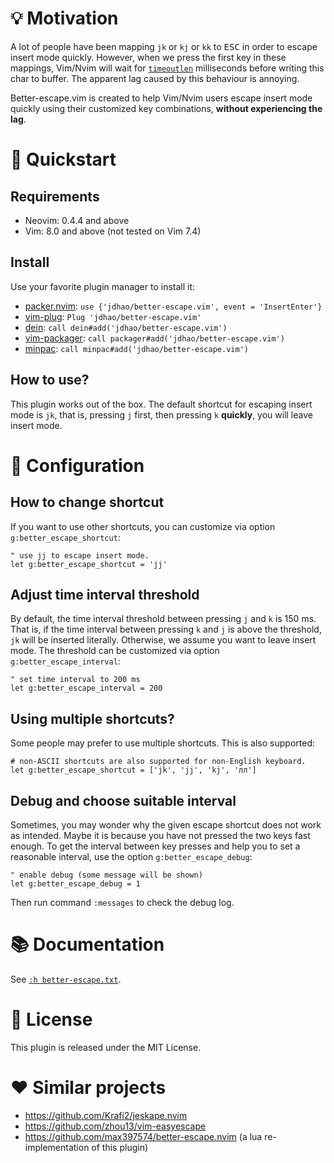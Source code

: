 # 💡 Motivation

A lot of people have been mapping `jk` or `kj` or `kk` to <kbd>ESC</kbd> in
order to escape insert mode quickly. However, when we press the first key in
these mappings, Vim/Nvim will wait for [`timeoutlen`](https://neovim.io/doc/user/options.html#'timeoutlen')
milliseconds before writing this char to buffer. The apparent lag caused by
this behaviour is annoying.

Better-escape.vim is created to help Vim/Nvim users escape insert mode quickly
using their customized key combinations, **without experiencing the lag**.

# 🚀 Quickstart

## Requirements

+ Neovim: 0.4.4 and above
+ Vim: 8.0 and above (not tested on Vim 7.4)

## Install

Use your favorite plugin manager to install it:

+ [packer.nvim](https://github.com/wbthomason/packer.nvim): `use {'jdhao/better-escape.vim', event = 'InsertEnter'}`
+ [vim-plug](https://github.com/junegunn/vim-plug): `Plug 'jdhao/better-escape.vim'`
+ [dein](https://github.com/Shougo/dein.vim): `call dein#add('jdhao/better-escape.vim')`
+ [vim-packager](https://github.com/kristijanhusak/vim-packager): `call packager#add('jdhao/better-escape.vim')`
+ [minpac](https://github.com/k-takata/minpac): `call minpac#add('jdhao/better-escape.vim')`

## How to use?

This plugin works out of the box. The default shortcut for escaping insert mode
is `jk`, that is, pressing `j` first, then pressing `k` **quickly**, you will
leave insert mode.

# 🔧 Configuration

## How to change shortcut

If you want to use other shortcuts, you can customize via option `g:better_escape_shortcut`:

```vim
" use jj to escape insert mode.
let g:better_escape_shortcut = 'jj'
```

## Adjust time interval threshold

By default, the time interval threshold between pressing `j` and `k` is 150 ms.
That is, if the time interval between pressing `k` and `j` is above the
threshold, `jk` will be inserted literally. Otherwise, we assume you want to
leave insert mode. The threshold can be customized via option `g:better_escape_interval`:

```vim
" set time interval to 200 ms
let g:better_escape_interval = 200
```

## Using multiple shortcuts?

Some people may prefer to use multiple shortcuts. This is also supported:

```vim
# non-ASCII shortcuts are also supported for non-English keyboard.
let g:better_escape_shortcut = ['jk', 'jj', 'kj', 'лл']
```

## Debug and choose suitable interval

Sometimes, you may wonder why the given escape shortcut does not work as intended.
Maybe it is because you have not pressed the two keys fast enough.
To get the interval between key presses and help you to set a reasonable interval,
use the option `g:better_escape_debug`:

```vim
" enable debug (some message will be shown)
let g:better_escape_debug = 1
```

Then run command `:messages` to check the debug log.

# 📚 Documentation

See [`:h better-escape.txt`](doc/better-escape.txt).

# 📝 License

This plugin is released under the MIT License.

# ❤️  Similar projects

+ https://github.com/Krafi2/jeskape.nvim
+ https://github.com/zhou13/vim-easyescape
+ https://github.com/max397574/better-escape.nvim (a lua re-implementation of this plugin)
